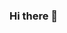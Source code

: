 ### Hi there 👋

<!--
**Muradov2004/Muradov2004** is a ✨ _special_ ✨ repository because its `README.md` (this file) appears on your GitHub profile.
-->
